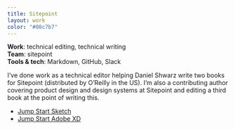 ```yaml
---
title: Sitepoint
layout: work
color: "#00c7b7"
---
```


**Work**: technical editing, technical writing<br>
**Team**: sitepoint<br>
**Tools & tech**: Markdown, GitHub, Slack

I’ve done work as a technical editor helping Daniel Shwarz write two books for Sitepoint (distributed by O’Reilly in the US). I’m also a contributing author covering product design and design systems at Sitepoint and editing a third book at the point of writing this.

- <a href="https://www.amazon.com/Jump-Start-Sketch-Master-Designers/dp/0994346964" target="_blank">Jump Start Sketch</a>
- <a href="https://www.amazon.com/Jump-Start-Adobe-Experience-Design/dp/0995382611" target="_blank">Jump Start Adobe XD</a>